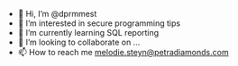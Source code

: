 - 👋 Hi, I’m @dprmmest
- 👀 I’m interested in secure programming tips
- 🌱 I’m currently learning SQL reporting 
- 💞️ I’m looking to collaborate on ...
- 📫 How to reach me melodie.steyn@petradiamonds.com

<!---
dprmmest/dprmmest is a ✨ special ✨ repository because its `README.md` (this file) appears on your GitHub profile.
You can click the Preview link to take a look at your changes.
--->
